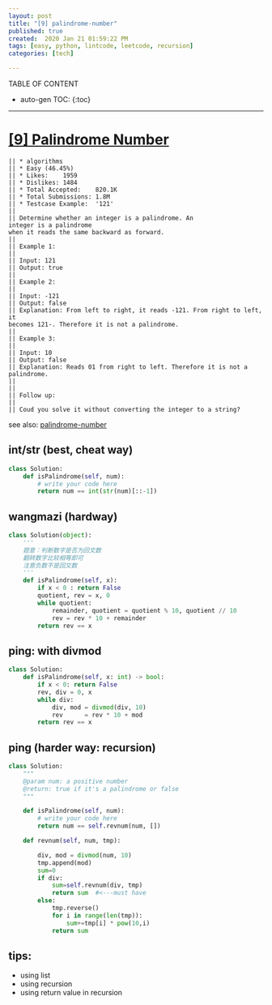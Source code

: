 ```yaml
---
layout: post
title: "[9] palindrome-number"
published: true
created:  2020 Jan 21 01:59:22 PM
tags: [easy, python, lintcode, leetcode, recursion]
categories: [tech]

---
```


TABLE OF CONTENT

* auto-gen TOC:
{:toc}

- - -

# [[9] Palindrome Number](https://leetcode.com/problems/palindrome-number/description/)

    || * algorithms
    || * Easy (46.45%)
    || * Likes:    1959
    || * Dislikes: 1484
    || * Total Accepted:    820.1K
    || * Total Submissions: 1.8M
    || * Testcase Example:  '121'
    ||
    || Determine whether an integer is a palindrome. An integer is a palindrome
    when it reads the same backward as forward.
    ||
    || Example 1:
    ||
    || Input: 121
    || Output: true
    ||
    || Example 2:
    ||
    || Input: -121
    || Output: false
    || Explanation: From left to right, it reads -121. From right to left, it
    becomes 121-. Therefore it is not a palindrome.
    ||
    || Example 3:
    ||
    || Input: 10
    || Output: false
    || Explanation: Reads 01 from right to left. Therefore it is not a palindrome.
    ||
    ||
    || Follow up:
    ||
    || Coud you solve it without converting the integer to a string?

see also: [palindrome-number](https://www.lintcode.com/problem/palindrome-number/description)

## int/str (best, cheat way)

```python
class Solution:
    def isPalindrome(self, num):
        # write your code here
        return num == int(str(num)[::-1])
```

## wangmazi (hardway)

```python
class Solution(object):
    '''
    题意：判断数字是否为回文数
    翻转数字比较相等即可
    注意负数不是回文数
    '''
    def isPalindrome(self, x):
        if x < 0 : return False
        quotient, rev = x, 0
        while quotient:
            remainder, quotient = quotient % 10, quotient // 10
            rev = rev * 10 + remainder
        return rev == x
```

## ping: with divmod

```python
class Solution:
    def isPalindrome(self, x: int) -> bool:
        if x < 0: return False
        rev, div = 0, x
        while div:
            div, mod = divmod(div, 10)
            rev      = rev * 10 + mod
        return rev == x
```


## ping (harder way: recursion)

```python
class Solution:
    """
    @param num: a positive number
    @return: true if it's a palindrome or false
    """

    def isPalindrome(self, num):
        # write your code here
        return num == self.revnum(num, [])

    def revnum(self, num, tmp):

        div, mod = divmod(num, 10)
        tmp.append(mod)
        sum=0
        if div:
            sum=self.revnum(div, tmp)
            return sum  #<---must have
        else:
            tmp.reverse()
            for i in range(len(tmp)):
                sum+=tmp[i] * pow(10,i)
            return sum
```

## tips:

* using list
* using recursion
* using return value in recursion
